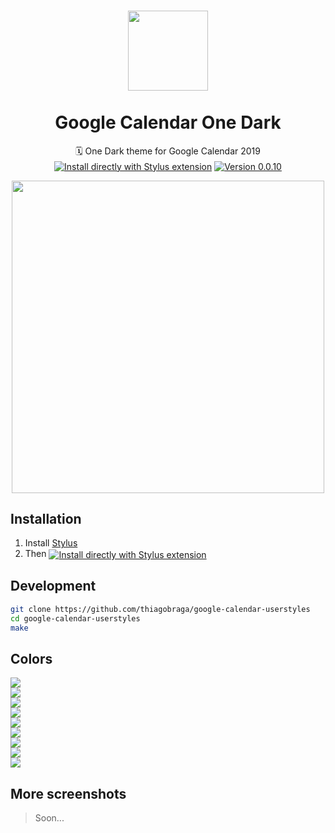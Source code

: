 <h1 align="center">
  <img src="https://www.logospng.com/images/101/outlook-calendar-on-iphone-newcalendar-101580.png" height="128" /><br>
  <br>
  Google Calendar One Dark
</h1>

<p align="center">
  🗓 One Dark theme for Google Calendar 2019<br>
  <a href="https://raw.githubusercontent.com/thiagobraga/todoist-userstyles/master/theme.user.css"><img src="https://img.shields.io/badge/Install%20directly%20with-Stylus-lightgrey.svg?longCache=true&logo=google&logoColor=f1f1f1" align="center" alt="Install directly with Stylus extension" /></a>
  <a href="https://raw.githubusercontent.com/thiagobraga/todoist-userstyles/master/theme.user.css"><img src="https://img.shields.io/badge/version-0.0.10-596581.svg" align="center" alt="Version 0.0.10"></a>
</p>

<p align="center">
  <img src="https://i.imgur.com/5n9DG6z.png" width="500" />
</p>

## Installation

1. Install [Stylus][stylus-addon]
2. Then <a href="https://raw.githubusercontent.com/thiagobraga/todoist-userstyles/master/theme.user.css"><img src="https://img.shields.io/badge/Install%20directly%20with-Stylus-lightgrey.svg?longCache=true&logo=google&logoColor=f1f1f1" align="center" alt="Install directly with Stylus extension" /></a>

[stylus-addon]: https://add0n.com/stylus.html
[badge]: https://img.shields.io/badge/Install%20directly%20with-Stylus-116b59.svg?longCache=true
[style]: https://raw.githubusercontent.com/thiagobraga/google-calendar-userstyles/master/theme.user.css

## Development

``` sh
git clone https://github.com/thiagobraga/google-calendar-userstyles
cd google-calendar-userstyles
make
```

## Colors

<p>
  <img src="https://img.shields.io/static/v1?message=%235d616d&label=&labelColor=5d616d&logoColor=f1f1f1&logo=google&color=transparent&style=for-the-badge" /><br>
  <img src="https://img.shields.io/static/v1?message=%23596581&label=&labelColor=596581&logoColor=f1f1f1&logo=google&color=transparent&style=for-the-badge" /><br>
  <img src="https://img.shields.io/static/v1?message=%23b39ddb&label=&labelColor=b39ddb&logoColor=f1f1f1&logo=google&color=transparent&style=for-the-badge" /><br>
  <img src="https://img.shields.io/static/v1?message=%23b43a35&label=&labelColor=b43a35&logoColor=f1f1f1&logo=google&color=transparent&style=for-the-badge" /><br>
  <img src="https://img.shields.io/static/v1?message=%23e67c73&label=&labelColor=e67c73&logoColor=f1f1f1&logo=google&color=transparent&style=for-the-badge" /><br>
  <img src="https://img.shields.io/static/v1?message=%23e5a772&label=&labelColor=e5a772&logoColor=f1f1f1&logo=google&color=transparent&style=for-the-badge" /><br>
  <img src="https://img.shields.io/static/v1?message=%23b2ca9d&label=&labelColor=b2ca9d&logoColor=f1f1f1&logo=google&color=transparent&style=for-the-badge" /><br>
  <img src="https://img.shields.io/static/v1?message=%23fffced&label=&labelColor=fffced&logoColor=666666&logo=google&color=transparent&style=for-the-badge" /><br>
  <img src="https://img.shields.io/static/v1?message=%23eaeaea&label=&labelColor=eaeaea&logoColor=666666&logo=google&color=transparent&style=for-the-badge" /><br>
</p>

## More screenshots

> Soon...
